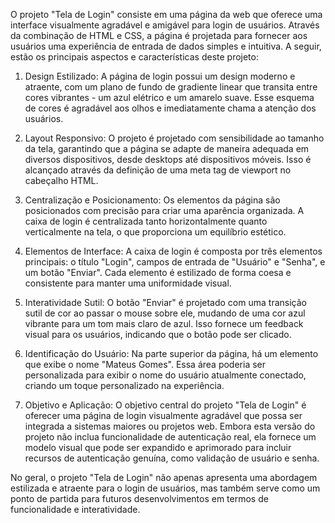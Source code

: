O projeto "Tela de Login" consiste em uma página da web que oferece uma interface visualmente agradável e amigável para login de usuários. Através da combinação de HTML e CSS, a página é projetada para fornecer aos usuários uma experiência de entrada de dados simples e intuitiva. A seguir, estão os principais aspectos e características deste projeto:

1. Design Estilizado: 
A página de login possui um design moderno e atraente, com um plano de fundo de gradiente linear que transita entre cores vibrantes - um azul elétrico e um amarelo suave. Esse esquema de cores é agradável aos olhos e imediatamente chama a atenção dos usuários.

2. Layout Responsivo: 
O projeto é projetado com sensibilidade ao tamanho da tela, garantindo que a página se adapte de maneira adequada em diversos dispositivos, desde desktops até dispositivos móveis. Isso é alcançado através da definição de uma meta tag de viewport no cabeçalho HTML.

3. Centralização e Posicionamento: 
Os elementos da página são posicionados com precisão para criar uma aparência organizada. A caixa de login é centralizada tanto horizontalmente quanto verticalmente na tela, o que proporciona um equilíbrio estético.

4. Elementos de Interface: 
A caixa de login é composta por três elementos principais: o título "Login", campos de entrada de "Usuário" e "Senha", e um botão "Enviar". Cada elemento é estilizado de forma coesa e consistente para manter uma uniformidade visual.

5. Interatividade Sutil: 
O botão "Enviar" é projetado com uma transição sutil de cor ao passar o mouse sobre ele, mudando de uma cor azul vibrante para um tom mais claro de azul. Isso fornece um feedback visual para os usuários, indicando que o botão pode ser clicado.

6. Identificação do Usuário: 
Na parte superior da página, há um elemento que exibe o nome "Mateus Gomes". Essa área poderia ser personalizada para exibir o nome do usuário atualmente conectado, criando um toque personalizado na experiência.

7. Objetivo e Aplicação: 
O objetivo central do projeto "Tela de Login" é oferecer uma página de login visualmente agradável que possa ser integrada a sistemas maiores ou projetos web. Embora esta versão do projeto não inclua funcionalidade de autenticação real, ela fornece um modelo visual que pode ser expandido e aprimorado para incluir recursos de autenticação genuína, como validação de usuário e senha.

No geral, o projeto "Tela de Login" não apenas apresenta uma abordagem estilizada e atraente para o login de usuários, mas também serve como um ponto de partida para futuros desenvolvimentos em termos de funcionalidade e interatividade.
